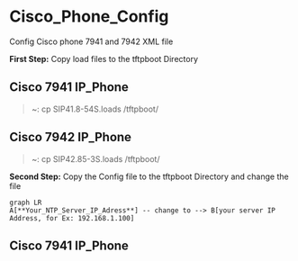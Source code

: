 # Cisco_Phone_Config
Config Cisco phone  7941 and 7942 XML file

**First Step:** Copy load files to the tftpboot Directory

## Cisco 7941 IP_Phone
> ~: cp SIP41.8-54S.loads /tftpboot/

## Cisco 7942 IP_Phone
> ~: cp SIP42.85-3S.loads /tftpboot/

**Second Step:** Copy the Config file to the tftpboot Directory and change the file 
```mermaid
graph LR
A[**Your_NTP_Server_IP_Adress**] -- change to --> B[your server IP Address, for Ex: 192.168.1.100]
```
## Cisco 7941 IP_Phone
